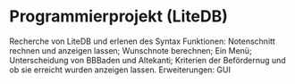 # Programmierprojekt (LiteDB)

Recherche von LiteDB und erlenen des Syntax
Funktionen: Notenschnitt rechnen und anzeigen lassen; Wunschnote berechnen; Ein Menü; Unterscheidung von BBBaden und Altekanti; Kriterien der Befördernug und ob sie erreicht wurden anzeigen lassen. 
Erweiterungen: GUI
